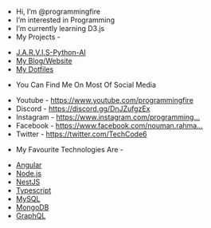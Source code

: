 - Hi, I’m @programmingfire
- I’m interested in Programming
- I’m currently learning D3.js
- My Projects - 
* [J.A.R.V.I.S-Python-AI](https://github.com/programmingfire/J.A.R.V.I.S-Python-AI)
* [My Blog/Website](https://github.com/programmingfire/website)
* [My Dotfiles](https://github.com/programmingfire/dotfiles)
- You Can Find Me On Most Of Social Media
* Youtube - https://www.youtube.com/programmingfire
* Discord - https://discord.gg/DnJZufgzEx​
* Instagram - https://www.instagram.com/programming...​
* Facebook - https://www.facebook.com/nouman.rahma...​
* Twitter - https://twitter.com/TechCode6​
- My Favourite Technologies Are - 
* [Angular](https://angular.io/)
* [Node.js](https://nodejs.org/)
* [NestJS](https://nestjs.com/)
* [Typescript](https://typescriptlang.org/)
* [MySQL](https://mysql.org/)
* [MongoDB](https://mongodb.com/)
* [GraphQL](https://graphql.org/)

